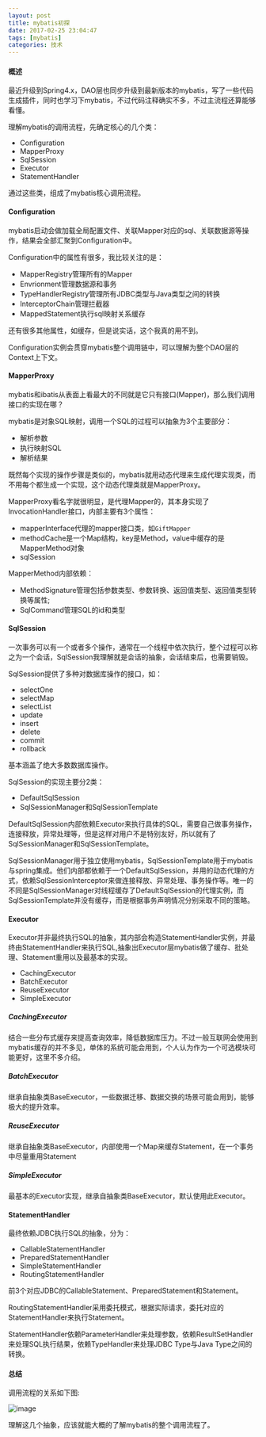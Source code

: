```yaml
---
layout: post
title: mybatis初探
date: 2017-02-25 23:04:47
tags: [mybatis]
categories: 技术
---
```


#### 概述
最近升级到Spring4.x，DAO层也同步升级到最新版本的mybatis，写了一些代码生成插件，同时也学习下mybatis，不过代码注释确实不多，不过主流程还算能够看懂。

理解mybatis的调用流程，先确定核心的几个类：

- Configuration
- MapperProxy
- SqlSession
- Executor
- StatementHandler

通过这些类，组成了mybatis核心调用流程。

#### Configuration

mybatis启动会做加载全局配置文件、关联Mapper对应的sql、关联数据源等操作，结果会全部汇聚到Configuration中。

Configuration中的属性有很多，我比较关注的是：

- MapperRegistry管理所有的Mapper
- Envrionment管理数据源和事务
- TypeHandlerRegistry管理所有JDBC类型与Java类型之间的转换
- InterceptorChain管理拦截器
- MappedStatement执行sql映射关系缓存

还有很多其他属性，如缓存，但是说实话，这个我真的用不到。

Configuration实例会贯穿mybatis整个调用链中，可以理解为整个DAO层的Context上下文。

#### MapperProxy

mybatis和ibatis从表面上看最大的不同就是它只有接口(Mapper)，那么我们调用接口的实现在哪？

mybatis是对象SQL映射，调用一个SQL的过程可以抽象为3个主要部分：

- 解析参数
- 执行映射SQL
- 解析结果

既然每个实现的操作步骤是类似的，mybatis就用动态代理来生成代理实现类，而不用每个都生成一个实现，这个动态代理类就是MapperProxy。

MapperProxy看名字就很明显，是代理Mapper的，其本身实现了InvocationHandler接口，内部主要有3个属性：

- mapperInterface代理的mapper接口类，如`GiftMapper`
- methodCache是一个Map结构，key是Method，value中缓存的是MapperMethod对象
- sqlSession

MapperMethod内部依赖：

- MethodSignature管理包括参数类型、参数转换、返回值类型、返回值类型转换等属性;
- SqlCommand管理SQL的id和类型

#### SqlSession

一次事务可以有一个或者多个操作，通常在一个线程中依次执行，整个过程可以称之为一个会话，SqlSession我理解就是会话的抽象，会话结束后，也需要销毁。

SqlSession提供了多种对数据库操作的接口，如：

- selectOne
- selectMap
- selectList
- update
- insert
- delete
- commit
- rollback

基本涵盖了绝大多数数据库操作。

SqlSession的实现主要分2类：

- DefaultSqlSession
- SqlSessionManager和SqlSessionTemplate

DefaultSqlSession内部依赖Executor来执行具体的SQL，需要自己做事务操作，连接释放，异常处理等，但是这样对用户不是特别友好，所以就有了SqlSessionManager和SqlSessionTemplate。

SqlSessionManager用于独立使用mybatis，SqlSessionTemplate用于mybatis与spring集成。他们内部都依赖于一个DefaultSqlSession，并用的动态代理的方式，依赖SqlSessionInterceptor来做连接释放、异常处理、事务操作等。唯一的不同是SqlSessionManager对线程缓存了DefaultSqlSession的代理实例，而SqlSessionTemplate并没有缓存，而是根据事务声明情况分别采取不同的策略。

#### Executor

Executor并非最终执行SQL的抽象，其内部会构造StatementHandler实例，并最终由StatementHandler来执行SQL,抽象出Executor层mybatis做了缓存、批处理、Statement重用以及最基本的实现。

- CachingExecutor
- BatchExecutor
- ReuseExecutor
- SimpleExecutor

##### CachingExecutor

结合一些分布式缓存来提高查询效率，降低数据库压力。不过一般互联网会使用到mybatis缓存的并不多见，单体的系统可能会用到，个人认为作为一个可选模块可能更好，这里不多介绍。

##### BatchExecutor

继承自抽象类BaseExecutor，一些数据迁移、数据交换的场景可能会用到，能够极大的提升效率。

##### ReuseExecutor

继承自抽象类BaseExecutor，内部使用一个Map来缓存Statement，在一个事务中尽量重用Statement

##### SimpleExecutor

最基本的Executor实现，继承自抽象类BaseExecutor，默认使用此Executor。

#### StatementHandler

最终依赖JDBC执行SQL的抽象，分为：

- CallableStatementHandler
- PreparedStatementHandler
- SimpleStatementHandler
- RoutingStatementHandler

前3个对应JDBC的CallableStatement、PreparedStatement和Statement。

RoutingStatementHandler采用委托模式，根据实际请求，委托对应的StatementHandler来执行Statement。

StatementHandler依赖ParameterHandler来处理参数，依赖ResultSetHandler来处理SQL执行结果，依赖TypeHandler来处理JDBC Type与Java Type之间的转换。

#### 总结

调用流程的关系如下图:

![image](/assets/img/mybatis001.png)

理解这几个抽象，应该就能大概的了解mybatis的整个调用流程了。


